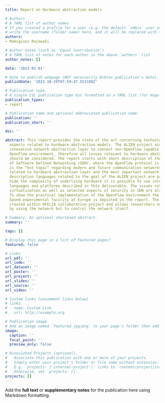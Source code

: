 ```yaml
---
title: Report on Hardware abstraction models

# Authors
# A YAML list of author names
# If you created a profile for a user (e.g. the default `admin` user at `content/authors/admin/`), 
# write the username (folder name) here, and it will be replaced with their full name and linked to their profile.
authors:
- Remigiusz Rajewski

# Author notes (such as 'Equal Contribution')
# A YAML list of notes for each author in the above `authors` list
author_notes: []

date: '2013-01-01'

# Date to publish webpage (NOT necessarily Bibtex publication's date).
publishDate: '2023-10-20T07:59:47.553180Z'

# Publication type.
# A single CSL publication type but formatted as a YAML list (for Hugo requirements).
publication_types:
- report

# Publication name and optional abbreviated publication name.
publication: ''
publication_short: ''

doi: ''

abstract: This report provides the state of the art concerning technologies and important
  aspects related to hardware abstraction models. The ALIEN project aims at delivering
  innovative network abstraction layer to connect non-OpenFlow capable equipment to
  OpenFlow environment, therefore all issues relevant to hardware abstraction mechanism
  should be considered. The report starts with short description of the main ideas
  of Software Defined Networking (SDN), where the OpenFlow protocol is used. This
  is the “hot topic” regarding modern and future communication networks. Next, issues
  related to hardware abstraction layer and the most important network and protocol
  description languages related to the goal of the ALIEN project are presented. To
  hide the complexity of underlying hardware it is possible to use intermediate representation
  languages and platforms described in this deliverable. The issues related to network
  virtualization as well as selected aspects of security in SDN are also discussed.
  To show the practical implementation of the OpenFlow environment the first OpenFlow
  based experimental facility at Europe is depicted in the report. The network was
  created within OFELIA collaborative project and allows researchers not only to experiment
  by using the network but to control the network itself.

# Summary. An optional shortened abstract.
summary: ''

tags: []

# Display this page in a list of Featured pages?
featured: false

# Links
url_pdf: ''
url_code: ''
url_dataset: ''
url_poster: ''
url_project: ''
url_slides: ''
url_source: ''
url_video: ''

# Custom links (uncomment lines below)
# links:
# - name: Custom Link
#   url: http://example.org

# Publication image
# Add an image named `featured.jpg/png` to your page's folder then add a caption below.
image:
  caption: ''
  focal_point: ''
  preview_only: false

# Associated Projects (optional).
#   Associate this publication with one or more of your projects.
#   Simply enter your project's folder or file name without extension.
#   E.g. `projects: ['internal-project']` links to `content/project/internal-project/index.md`.
#   Otherwise, set `projects: []`.
projects: []
---
```


Add the **full text** or **supplementary notes** for the publication here using Markdown formatting.
